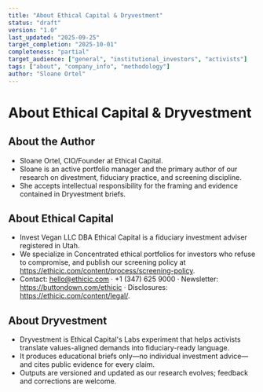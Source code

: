 ```yaml
---
title: "About Ethical Capital & Dryvestment"
status: "draft"
version: "1.0"
last_updated: "2025-09-25"
target_completion: "2025-10-01"
completeness: "partial"
target_audience: ["general", "institutional_investors", "activists"]
tags: ["about", "company_info", "methodology"]
author: "Sloane Ortel"
---
```


# About Ethical Capital & Dryvestment

## About the Author

- Sloane Ortel, CIO/Founder at Ethical Capital.
- Sloane is an active portfolio manager and the primary author of our research on divestment, fiduciary practice, and screening discipline.
- She accepts intellectual responsibility for the framing and evidence contained in Dryvestment briefs.

## About Ethical Capital

- Invest Vegan LLC DBA Ethical Capital is a fiduciary investment adviser registered in Utah.
- We specialize in Concentrated ethical portfolios for investors who refuse to compromise, and publish our screening policy at https://ethicic.com/content/process/screening-policy.
- Contact: hello@ethicic.com · +1 (347) 625 9000 · Newsletter: https://buttondown.com/ethicic · Disclosures: https://ethicic.com/content/legal/.

## About Dryvestment

- Dryvestment is Ethical Capital's Labs experiment that helps activists translate values-aligned demands into fiduciary-ready language.
- It produces educational briefs only—no individual investment advice—and cites public evidence for every claim.
- Outputs are versioned and updated as our research evolves; feedback and corrections are welcome.
